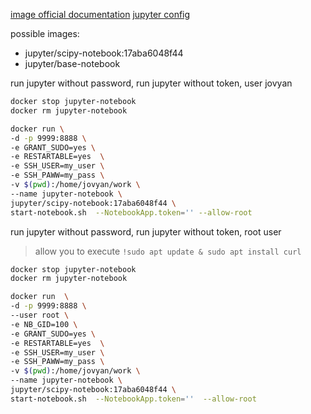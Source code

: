 [image official documentation](https://jupyter-docker-stacks.readthedocs.io/en/latest/)
[jupyter config](https://jupyter-notebook.readthedocs.io/en/stable/config.html)


possible images:
* jupyter/scipy-notebook:17aba6048f44
* jupyter/base-notebook


run jupyter without password, run jupyter without token, user jovyan
```sh
docker stop jupyter-notebook
docker rm jupyter-notebook

docker run \
-d -p 9999:8888 \
-e GRANT_SUDO=yes \
-e RESTARTABLE=yes  \
-e SSH_USER=my_user \
-e SSH_PAWW=my_pass \
-v $(pwd):/home/jovyan/work \
--name jupyter-notebook \
jupyter/scipy-notebook:17aba6048f44 \
start-notebook.sh  --NotebookApp.token='' --allow-root
```

run jupyter without password, run jupyter without token, root user
> allow you to execute ```!sudo apt update & sudo apt install curl ```
```sh
docker stop jupyter-notebook
docker rm jupyter-notebook

docker run  \
-d -p 9999:8888 \
--user root \
-e NB_GID=100 \
-e GRANT_SUDO=yes \
-e RESTARTABLE=yes  \
-e SSH_USER=my_user \
-e SSH_PAWW=my_pass \
-v $(pwd):/home/jovyan/work \
--name jupyter-notebook \
jupyter/scipy-notebook:17aba6048f44 \
start-notebook.sh  --NotebookApp.token=''  --allow-root
```
